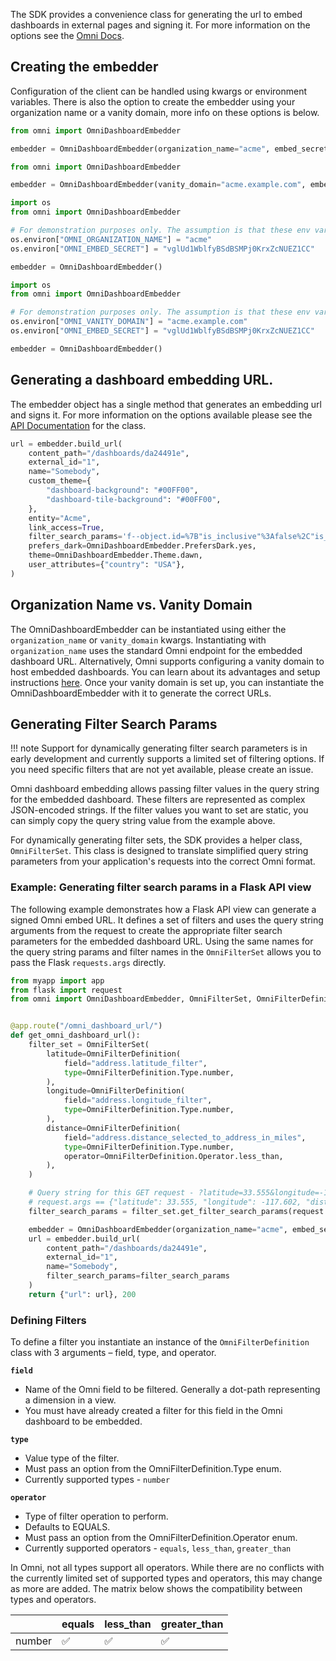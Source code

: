 The SDK provides a convenience class for generating the url to embed dashboards in external pages and signing it.
For more information on the options see the [Omni Docs](https://docs.omni.co/docs/embed/private-embedding#embed-url-customization-options).

## Creating the embedder
Configuration of the client can be handled using kwargs or environment variables. There is also the option to create
the embedder using your organization name or a vanity domain, more info on these options is below.  

```python title="Kwarg Configuration - Organization Name"
from omni import OmniDashboardEmbedder

embedder = OmniDashboardEmbedder(organization_name="acme", embed_secret="vglUd1WblfyBSdBSMPj0KrxZcNUEZ1CC")
```

```python  title="Kwarg Configuration - Vanity Domain"
from omni import OmniDashboardEmbedder

embedder = OmniDashboardEmbedder(vanity_domain="acme.example.com", embed_secret="vglUd1WblfyBSdBSMPj0KrxZcNUEZ1CC")
```


```python title="Environment Variable Configuration - Organization Name"
import os
from omni import OmniDashboardEmbedder

# For demonstration purposes only. The assumption is that these env vars are already set.
os.environ["OMNI_ORGANIZATION_NAME"] = "acme"
os.environ["OMNI_EMBED_SECRET"] = "vglUd1WblfyBSdBSMPj0KrxZcNUEZ1CC"

embedder = OmniDashboardEmbedder()
```

```python title="Environment Variable Configuration - Vanity Domain"
import os
from omni import OmniDashboardEmbedder

# For demonstration purposes only. The assumption is that these env vars are already set.
os.environ["OMNI_VANITY_DOMAIN"] = "acme.example.com"
os.environ["OMNI_EMBED_SECRET"] = "vglUd1WblfyBSdBSMPj0KrxZcNUEZ1CC"

embedder = OmniDashboardEmbedder()
```

## Generating a dashboard embedding URL.
The embedder object has a single method that generates an embedding url and signs it. For more information on the 
options available please see the [API Documentation](../api/OmniDashboardEmbedder.md#omni.OmniDashboardEmbedder.build_url) for the class.

```python
url = embedder.build_url(
    content_path="/dashboards/da24491e",
    external_id="1",
    name="Somebody",
    custom_theme={
        "dashboard-background": "#00FF00",
        "dashboard-tile-background": "#00FF00",
    },
    entity="Acme",
    link_access=True,
    filter_search_params='f--object.id=%7B"is_inclusive"%3Afalse%2C"is_negative"%3Afalse%2C"kind"%3A"EQUALS"%2C"type"%3A"number"%2C"values"%3A%5B"1"%5D%7D'
    prefers_dark=OmniDashboardEmbedder.PrefersDark.yes,
    theme=OmniDashboardEmbedder.Theme.dawn,
    user_attributes={"country": "USA"},
)
```

## Organization Name vs. Vanity Domain 

The OmniDashboardEmbedder can be instantiated using either the `organization_name` or `vanity_domain` kwargs. 
Instantiating with `organization_name` uses the standard Omni endpoint for the embedded dashboard URL. Alternatively, 
Omni supports configuring a vanity domain to host embedded dashboards. You can learn about its advantages and setup 
instructions [here](https://docs.omni.co/docs/embed/private-embedding#use-a-vanity-domain). Once your vanity domain is 
set up, you can instantiate the OmniDashboardEmbedder with it to generate the correct URLs.

## Generating Filter Search Params

!!! note
    Support for dynamically generating filter search parameters is in early development and currently supports a 
limited set of filtering options. If you need specific filters that are not yet available, please create an issue.

Omni dashboard embedding allows passing filter values in the query string for the embedded dashboard. These filters are 
represented as complex JSON-encoded strings. If the filter values you want to set are static, you can simply copy the 
query string value from the example above.

For dynamically generating filter sets, the SDK provides a helper class, `OmniFilterSet`. This class is designed to 
translate simplified query string parameters from your application's requests into the correct Omni format.

### Example: Generating filter search params in a Flask API view

The following example demonstrates how a Flask API view can generate a signed Omni embed URL. It defines a set of 
filters and uses the query string arguments from the request to create the appropriate filter search parameters for the 
embedded dashboard URL. Using the same names for the query string params and filter names in the `OmniFilterSet` 
allows you to pass the Flask `requests.args` directly.

```python title="myapp/views.py"
from myapp import app
from flask import request
from omni import OmniDashboardEmbedder, OmniFilterSet, OmniFilterDefinition


@app.route("/omni_dashboard_url/")
def get_omni_dashboard_url():
    filter_set = OmniFilterSet(
        latitude=OmniFilterDefinition(
            field="address.latitude_filter",
            type=OmniFilterDefinition.Type.number,
        ),
        longitude=OmniFilterDefinition(
            field="address.longitude_filter",
            type=OmniFilterDefinition.Type.number,
        ),
        distance=OmniFilterDefinition(
            field="address.distance_selected_to_address_in_miles",
            type=OmniFilterDefinition.Type.number,
            operator=OmniFilterDefinition.Operator.less_than,
        ),
    )

    # Query string for this GET request - ?latitude=33.555&longitude=-117.602&distance=10
    # request.args == {"latitude": 33.555, "longitude": -117.602, "distance": 10}
    filter_search_params = filter_set.get_filter_search_params(request.args)

    embedder = OmniDashboardEmbedder(organization_name="acme", embed_secret="vglUd1WblfyBSdBSMPj0KrxZcNUEZ1CC")
    url = embedder.build_url(
        content_path="/dashboards/da24491e",
        external_id="1",
        name="Somebody",
        filter_search_params=filter_search_params
    )
    return {"url": url}, 200
```

### Defining Filters
To define a filter you instantiate an instance of the `OmniFilterDefinition` class with 3 arguments – field, type, and
operator.

**`field`** 

- Name of the Omni field to be filtered. Generally a dot-path representing a dimension in a view.
- You must have already created a filter for this field in the Omni dashboard to be embedded.

**`type`**

- Value type of the filter.
- Must pass an option from the OmniFilterDefinition.Type enum.
- Currently supported types - `number`


**`operator`**

- Type of filter operation to perform.
- Defaults to EQUALS.
- Must pass an option from the OmniFilterDefinition.Operator enum.
- Currently supported operators - `equals`, `less_than`, `greater_than`


In Omni, not all types support all operators. While there are no conflicts with the currently limited set of supported 
types and operators, this may change as more are added. The matrix below shows the compatibility between types and operators.

|         | equals | less_than | greater_than |
|---------|--------|-----------|--------------|
| number  | ✅      |     ✅      |       ✅       |
